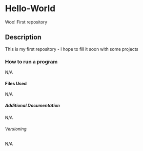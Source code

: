 # Hello-World
Woo! First repository
## Description
This is my first repository - I hope to fill it soon with some projects
### How to run a program
N/A
#### Files Used
N/A
##### Additional Documentation
N/A
###### Versioning 
N/A
